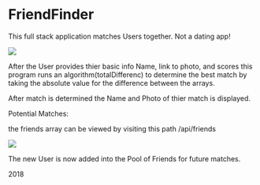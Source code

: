 # FriendFinder

This full stack application matches Users together. Not a dating app!


![](https://github.com/gjblythe/FriendFinder/raw/master/friendApp.gif)

After the User provides thier basic info Name, link to photo, and scores this program runs an algorithm(totalDifferenc) to determine the best match by taking the absolute value for the difference between the arrays.

After match is determined the Name and Photo of thier match is displayed.

Potential Matches:
[](https://github.com/gjblythe/FriendFinder/raw/master/grimace.png)
[](https://github.com/gjblythe/FriendFinder/raw/master/mikey.png)
[](https://github.com/gjblythe/FriendFinder/raw/master/wicket.png)
[](https://github.com/gjblythe/FriendFinder/raw/master/alf.png)

the friends array can be viewed by visiting this path /api/friends

![](https://github.com/gjblythe/FriendFinder/raw/master/apiFriends.gif)

The new User is now added into the Pool of Friends for future matches.

2018


